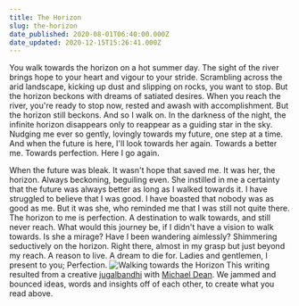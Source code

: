 ```yaml
---
title: The Horizon
slug: the-horizon
date_published: 2020-08-01T06:40:00.000Z
date_updated: 2020-12-15T15:26:41.000Z
---
```


You walk towards the horizon on a hot summer day. The sight of the river brings hope to your heart and vigour to your stride. Scrambling across the arid landscape, kicking up dust and slipping on rocks, you want to stop. But the horizon beckons with dreams of satiated desires. When you reach the river, you're ready to stop now, rested and awash with accomplishment. But the horizon still beckons. And so I walk on. In the darkness of the night, the infinite horizon disappears only to reappear as a guiding star in the sky. Nudging me ever so gently, lovingly towards my future, one step at a time. And when the future is here, I'll look towards her again. Towards a better me. Towards perfection. Here I go again.

When the future was bleak. It wasn't hope that saved me. It was her, the horizon. Always beckoning, beguiling even. She instilled in me a certainty that the future was always better as long as I walked towards it. I have struggled to believe that I was good. I have boasted that nobody was as good as me. But it was she, who reminded me that I was still not quite there. The horizon to me is perfection. A destination to walk towards, and still never reach. What would this journey be, if I didn't have a vision to walk towards. Is she a mirage? Have I been wandering aimlessly? Shimmering seductively on the horizon. Right there, almost in my grasp but just beyond my reach. A reason to live. A dream to die for. Ladies and gentlemen, I present to you; Perfection.
![Walking towards the Horizon](__GHOST_URL__/content/images/2020/12/beautiful-horizon.jpg)
This writing resulted from a creative [jugalbandhi](https://en.wikipedia.org/wiki/Jugalbandi) with [Michael Dean](https://twitter.com/MichaelDean09). We jammed and bounced ideas, words and insights off of each other, to create what you read above.
